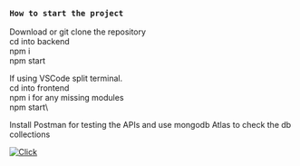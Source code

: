 ### `How to start the project`

Download or git clone the repository\
cd into backend\
npm i\
npm start 

If using VSCode split terminal.\
cd into frontend\
npm i  for any missing modules\
npm start\

Install Postman for testing the APIs  and  use mongodb Atlas to check the db collections 


[![Click](https://user-images.githubusercontent.com/61979889/236531918-c51f0fca-a28f-48d5-a6af-a15694faf651.png)](https://www.youtube.com/watch?v=6bxIby8WGww)
